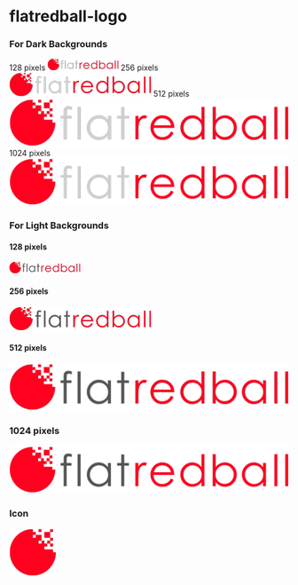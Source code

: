 # flatredball-logo

### For Dark Backgrounds

128 pixels [![logo-reverse-128](../media/2016-01-logo-reverse-128.png)](../media/2016-01-logo-reverse-128.png)   256 pixels [![logo-reverse-256](../media/2016-01-logo-reverse-256.png)](../media/2016-01-logo-reverse-256.png)   512 pixels [![logo-reverse-512](../media/2016-01-logo-reverse-512.png)](../media/2016-01-logo-reverse-512.png)   1024 pixels [![logo-reverse-1024](../media/2016-01-logo-reverse-1024-1024x175.png)](../media/2016-01-logo-reverse-1024.png) &#x20;

### For Light Backgrounds

#### 128 pixels

[![logo-128](../media/2016-01-logo-128.png)](../media/2016-01-logo-128.png) &#x20;

#### 256 pixels

[![logo-256](../media/2016-01-logo-256.png)](../media/2016-01-logo-256.png) &#x20;

#### 512 pixels

[![logo-512](../media/2016-01-logo-512.png)](../media/2016-01-logo-512.png) &#x20;

### 1024 pixels

[![logo-1024](../media/2016-01-logo-1024-1024x175.png)](../media/2016-01-logo-1024.png) &#x20;

### Icon

[![Icon](../media/2016-01-Icon.png)](../media/2016-01-Icon.png)     &#x20;
